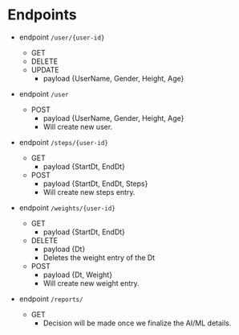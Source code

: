 
# Endpoints

- endpoint `/user/{user-id}`
   - GET
   - DELETE
   - UPDATE
      - payload {UserName, Gender, Height, Age}

- endpoint `/user`
   - POST
       - payload {UserName, Gender, Height, Age}
       - Will create new user.


- endpoint `/steps/{user-id}`
   - GET
      - payload {StartDt, EndDt}
   - POST
       - payload {StartDt, EndDt, Steps}
       - Will create new steps entry.

- endpoint `/weights/{user-id}`
   - GET
      - payload {StartDt, EndDt}
   - DELETE
      - payload {Dt}
      - Deletes the weight entry of the Dt
   - POST
       - payload {Dt, Weight}
       - Will create new weight entry.

- endpoint `/reports/`
    - GET
       - Decision will be made once we finalize the AI/ML details.

